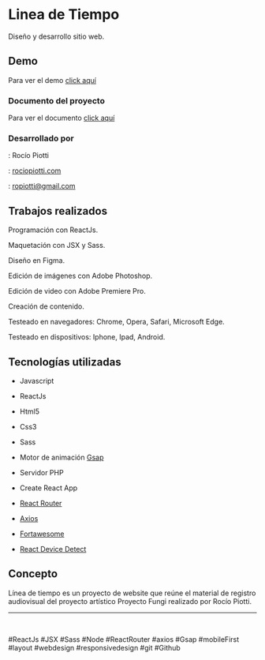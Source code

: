 
# Linea de Tiempo

  

Diseño y desarrollo sitio web.

  

## Demo

  

Para ver el demo [click aquí](https://www.rociopiotti.com/public/webdesign/lineadetiempo/)

  
### Documento del proyecto


Para ver el documento [click aquí](https://www.rociopiotti.com/public/webdesign/lineadetiempo/documentolineadetiempo.pdf)


### Desarrollado por

  

: Rocío Piotti

: [rociopiotti.com](https://www.rociopiotti.com/)

: ropiotti@gmail.com

  
  
  

## Trabajos realizados

  

Programación con ReactJs.

Maquetación con JSX y Sass.

Diseño en Figma.

Edición de imágenes con Adobe Photoshop.

Edición de video con Adobe Premiere Pro.  

Creación de contenido.  

Testeado en navegadores: Chrome, Opera, Safari, Microsoft Edge.  

Testeado en dispositivos: Iphone, Ipad, Android.

  

## Tecnologías utilizadas

- Javascript

- ReactJs

- Html5

- Css3

- Sass

- Motor de animación [Gsap](https://www.npmjs.com/package/gsap/v/3.2.6)

- Servidor PHP

- Create React App

-  [React Router](https://www.npmjs.com/package/react-router-dom)

-  [Axios](https://www.npmjs.com/package/axios)

-  [Fortawesome](https://www.npmjs.com/package/@fortawesome/react-fontawesome)

-  [React Device Detect](https://www.npmjs.com/package/react-device-detect)

  

## Concepto

  

Línea de tiempo es un proyecto de website que reúne el material de registro audiovisual del proyecto artístico Proyecto Fungi realizado por Rocío Piotti.
  

<hr>

<br>

#ReactJs #JSX #Sass #Node #ReactRouter #axios #Gsap #mobileFirst #layout #webdesign #responsivedesign #git #Github
